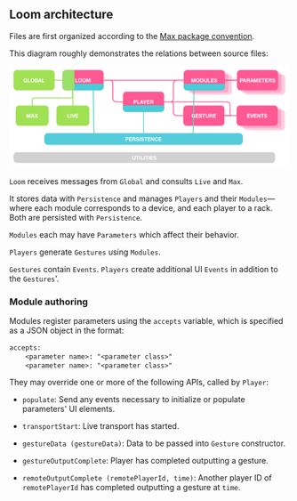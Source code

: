 ## Loom architecture

Files are first organized according to the
[Max package convention](http://cycling74.com/sdk/MaxSDK-6.1.1/html/chapter_appendix_f.html).

This diagram roughly demonstrates the relations between source files:

![architecture](images/architecture.png "Loom Architecture")

`Loom` receives messages from `Global` and consults `Live` and `Max`.

It stores data with `Persistence` and manages `Players` and their
`Modules`—where each module corresponds to a device, and each player to a
rack. Both are persisted with `Persistence`.

`Modules` each may have `Parameters` which affect their behavior.

`Players` generate `Gestures` using `Modules`.

`Gestures` contain `Events`. `Players` create additional UI `Events`
in addition to the `Gestures`'.

### Module authoring

Modules register parameters using the `accepts` variable, which is specified as
a JSON object in the format:

    accepts:
        <parameter name>: "<parameter class>"
        <parameter name>: "<parameter class>"

They may override one or more of the following APIs, called by `Player`:

* `populate`: Send any events necessary to initialize or populate parameters'
UI elements.

* `transportStart`: Live transport has started.

* `gestureData (gestureData)`: Data to be passed into `Gesture` constructor.

* `gestureOutputComplete`: Player has completed outputting a gesture.

* `remoteOutputComplete (remotePlayerId, time)`: Another player ID of
`remotePlayerId` has completed outputting a gesture at `time`.
